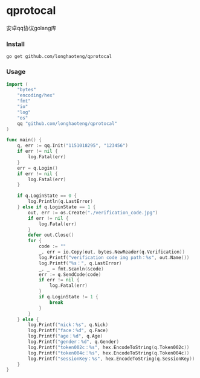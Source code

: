 # qprotocal
安卓qq协议golang库

### Install
```go get github.com/longhaoteng/qprotocal```

### Usage
```go
import (
	"bytes"
	"encoding/hex"
	"fmt"
	"io"
	"log"
	"os"
	qq "github.com/longhaoteng/qprotocal"
)

func main() {
	q, err := qq.Init("1151018295", "123456")
	if err != nil {
		log.Fatal(err)
	}
	err = q.Login()
	if err != nil {
		log.Fatal(err)
	}

	if q.LoginState == 0 {
		log.Println(q.LastError)
	} else if q.LoginState == 1 {
		out, err := os.Create("./verification_code.jpg")
		if err != nil {
			log.Fatal(err)
		}
		defer out.Close()
		for {
			code := ""
			_, err = io.Copy(out, bytes.NewReader(q.Verification))
			log.Printf("verification code img path：%s", out.Name())
			log.Printf("%s：", q.LastError)
			_, _ = fmt.Scanln(&code)
			err := q.SendCode(code)
			if err != nil {
				log.Fatal(err)
			}
			if q.LoginState != 1 {
				break
			}
		}
	} else {
		log.Printf("nick：%s", q.Nick)
		log.Printf("face：%d", q.Face)
		log.Printf("age：%d", q.Age)
		log.Printf("gender：%d", q.Gender)
		log.Printf("token002c：%s", hex.EncodeToString(q.Token002c))
		log.Printf("token004c：%s", hex.EncodeToString(q.Token004c))
		log.Printf("sessionKey：%s", hex.EncodeToString(q.SessionKey))
	}
}
```
